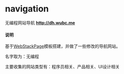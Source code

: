 # navigation
无编程网站导航
**http://dh.wubc.me**

#### 说明
基于[WebStackPage](https://github.com/WebStackPage/WebStackPage.github.io)模板搭建，并做了一些修改的导航网站。

名字取为：无编程

主要收集的网站类型有：程序员相关、产品相关、UI设计相关




